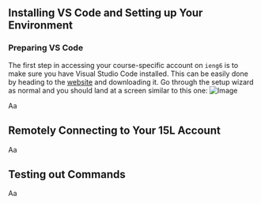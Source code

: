 ## Installing VS Code and Setting up Your Environment
### Preparing VS Code
The first step in accessing your course-specific account on `ieng6` is to make sure you have Visual Studio Code installed. This can be easily done by heading to the [website](https://code.visualstudio.com/) and downloading it. Go through the setup wizard as normal and you should land at a screen similar to this one:
![Image]([http://url/a.png](https://raw.githubusercontent.com/yourcousinfrog/cse15l-lab-reports/main/assets/post-content/2023-04-07-lab-report-1/vscode.png))

Aa

## Remotely Connecting to Your 15L Account

Aa

## Testing out Commands

Aa
